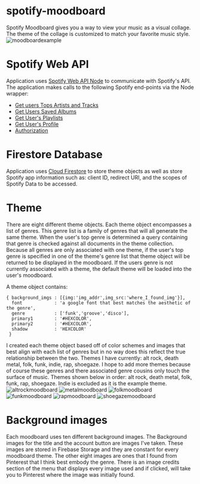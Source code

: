 ﻿# spotify-moodboard
 Spotify Moodboard gives you a way to view your music as a visual collage. The theme of the collage is customized to match your favorite music style.
 ![moodboardexample](https://user-images.githubusercontent.com/46584496/135787749-f50d3900-565c-4548-ac82-12d7715cbc34.png)

# Spotify Web API
 Application uses [Spotify Web API Node](https://github.com/thelinmichael/spotify-web-api-node) to communicate with Spotify's API.
 The application makes calls to the following Spotify end-points via the Node wrapper:
 - [Get users Tops Artists and Tracks](https://developer.spotify.com/documentation/web-api/reference/#endpoint-get-users-top-artists-and-tracks)
 - [Get Users Saved Albums](https://developer.spotify.com/documentation/web-api/reference/#endpoint-get-users-saved-albums)
 - [Get User's Playlists](https://developer.spotify.com/documentation/web-api/reference/#endpoint-get-users-playlists)
 - [Get User's Profile](https://developer.spotify.com/documentation/web-api/reference/#endpoint-get-users-profile)
 - [Authorization](https://developer.spotify.com/documentation/general/guides/authorization-guide/#implicit-grant-flow)
 
 # Firestore Database
 Application uses [Cloud Firestore](https://firebase.google.com/docs/firestore) to store theme objects as well as store Spotify app information such as: client ID, redirect URI, and the scopes of Spotify Data to be accessed.
 
 # Theme 
 There are eight different theme objects. Each theme object encompasses a list of genres. This genre list is a family of genres that will all generate the same theme. When the user's top genre is determined a query containing that genre is checked against all documents in the theme collection. Because all genres are only associated with one theme, if the user's top genre is specified in one of the theme's genre list that theme object will be returned to be displayed in the moodboard. If the users genre is not currently associated with a theme, the default theme will be loaded into the user's moodboard. 

 A theme object contains: 
 ``` 
 { background_imgs : [{img:'img_addr',img_src:'where_I_found_img'}],
   font            : 'a google font that best matches the aesthetic of the genre',
   genre           : ['funk','groove','disco'],
   primary1        : '#HEXCOLOR',
   primary2        : '#HEXCOLOR',
   shadow          : 'HEXCOLOR'
  }
```
 I created each theme object based off of color schemes and images that best align with each list of genres but in no way does this reflect the true relationship between the two.
 Themes I have currently:
 alt rock, death metal, folk, funk, indie, rap, shoegaze.
 I hope to add more themes because of course these genres and there associated genre cousins only touch the surface of music. 
 Themes shown below in order: alt rock, death metal, folk, funk, rap, shoegaze. 
 Indie is excluded as it is the example theme.
 ![altrockmoodboard](https://user-images.githubusercontent.com/46584496/135909114-f0a45ace-886f-4ecf-891e-ee5b43193b58.png)
![metalmoodboard](https://user-images.githubusercontent.com/46584496/135909139-a35970bc-3781-42d5-b9c5-cf8d4fa6e996.png)
![folkmoodboard](https://user-images.githubusercontent.com/46584496/135909158-a38162f9-14eb-4c01-8b61-ac5bb79cddaa.png)
![funkmoodboard](https://user-images.githubusercontent.com/46584496/135909176-3a2b420c-ca1b-4ce9-8659-7ef503637824.png)
![rapmoodboard](https://user-images.githubusercontent.com/46584496/135909195-321a56e3-c233-4ba0-8e81-33aa88512108.png)
![shoegazemoodboard](https://user-images.githubusercontent.com/46584496/135909210-56599c9a-7a85-4645-9f53-8580444c6361.png)

 # Background images
 
 Each moodboard uses ten different background images. The Background images for the title and the account button are images I've taken. These images are stored in Firebase Storage and they are constant for every moodboard theme. The other eight images are ones that I found from Pinterest that I think best embody the genre. There is an image credits section of the menu that displays every image used and if clicked, will take you to Pinterest where the image was initially found. 
 


